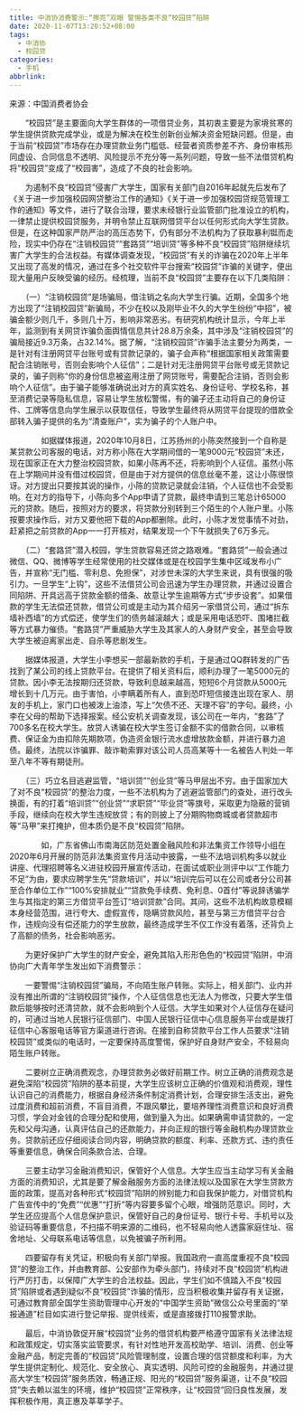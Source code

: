 ```yaml
---
title: 中消协消费警示:“擦亮”双眼 警惕各类不良“校园贷”陷阱
date: 2020-11-07T13:20:52+08:00
tags:
  - 中消协
  - 校园贷
categories:
  - 手机
abbrlink:
---
```


来源：中国消费者协会　　

　　“校园贷”是主要面向大学生群体的一项借贷业务，其初衷主要是为家境贫寒的学生提供贷款完成学业，或是为解决在校生创新创业解决资金短缺问题。但是，由于当前“校园贷”市场存在办理贷款业务门槛低、经营者资质参差不齐、身份审核形同虚设、合同信息不透明、风险提示不充分等一系列问题，导致一些不法借贷机构将“校园贷”变成了“校园害”，造成了不良的社会影响。

　　为遏制不良“校园贷”侵害广大学生，国家有关部门自2016年起就先后发布了《关于进一步加强校园网贷整治工作的通知》《关于进一步加强校园贷规范管理工作的通知》等文件，进行了联合治理，要求未经银行业监管部门批准设立的机构，一律禁止提供校园贷服务，并明令禁止互联网借贷平台以任何形式向大学生贷款。但是，在这种国家严防严治的高压态势下，仍有部分不法机构为了获取暴利铤而走险，现实中仍存在“注销校园贷”“套路贷”“培训贷”等多种不良“校园贷”陷阱继续坑害广大学生的合法权益。有媒体调查发现，“校园贷”有关的诈骗在2020年上半年又出现了高发的情况，通过在多个社交软件平台搜索“校园贷”诈骗的关键字，便出现大量用户反映受骗的经历。经梳理，当前不良“校园贷”主要存在以下几类陷阱：

　　（一）“注销校园贷”是场骗局，借注销之名向大学生行骗。近期，全国多个地方出现了“注销校园贷”新骗局，不少在校以及刚毕业不久的大学生纷纷“中招”，被骗金额少则几千，多则几十万，影响非常恶劣。有研究机构统计显示，今年上半年，监测到有关网贷诈骗负面舆情信息共计28.8万余条，其中涉及“注销校园贷”的骗局接近9.3万条，占32.14%。据了解，“注销校园贷”诈骗手法主要分为两类，一是针对有注册网贷平台账号或有贷款记录的，骗子会声称“根据国家相关政策需要配合注销账号，否则会影响个人征信”；二是针对无注册网贷平台账号或无贷款记录的，骗子则称“你的身份信息被盗用注册了网贷账号，需要配合注销，否则会影响个人征信”。由于骗子能够准确说出对方的真实姓名、身份证号、学校名称，甚至消费记录等隐私信息，容易让学生放松警惕，有的骗子还主动将自己的身份证件、工牌等信息向学生展示以获取信任，导致学生最终将从网贷平台提现的借款全部转入骗子提供的名为“清查账户”，实为骗子的个人账户中。

　　　　如据媒体报道，2020年10月8日，江苏扬州的小陈突然接到一个自称是某贷款公司客服的电话，对方称小陈在大学期间借的一笔9000元“校园贷”未还，现在国家正在大力整治校园贷款，如果小陈再不还，将影响到个人征信。虽然小陈在上学期间并没有借过校园贷，但是由于对方提供的信息丝毫不差，这让小陈很惊讶。对方提出只要按其说的操作，小陈的贷款记录就会注销，个人征信也不会受影响。在对方的指导下，小陈向多个App申请了贷款，最终申请到三笔总计65000元的贷款。随后，按照对方的要求，将贷款分别转到三个陌生的个人账户里。小陈按要求操作后，对方又要他把下载的App都删除。此时，小陈才发觉事情不对劲，赶紧把之前贷款的App一一打开核对，结果发现一个下午就损失了6万多元。

　　（二）“套路贷”潜入校园，学生贷款容易还贷之路艰难。“套路贷”一般会通过微信、QQ、微博等学生经常使用的社交媒体或是在校园学生集中区域发布小广告，并宣称“无门槛、零利息、免担保”，对涉世未深的大学生来说，具有很强的吸引力。一旦学生“上钩”，这些不法借贷公司会迅速为学生办理贷款，并通过设置合同陷阱、开具远高于贷款金额的借条、故意让学生逾期等方式“步步设套”。如果借款的学生无法偿还贷款，借贷公司或是主动为其介绍另一家借贷公司，通过“拆东墙补西墙”的方式偿还，使学生们的债务越滚越大；或是采用电话恐吓、围堵拦截等方式暴力催债。“套路贷”严重威胁大学生及其家人的人身财产安全，甚至会导致大学生被迫离家出走、自杀等悲剧发生。

　　据媒体报道，大学生小李想买一部最新款的手机，于是通过QQ群转发的广告找到了某公司的线上贷款平台。在提供了相关资料后，顺利办理了一笔5000元的贷款。因小李无法按期归还贷款，导致利息越来越高，短短6个月贷款从5000元增长到十几万元。由于害怕，小李瞒着所有人，直到恐吓短信接连出现在家人、朋友的手机上，家门口也被泼上油漆，写上“欠债不还、天理不容”的字句。最终，小李在父母的帮助下选择报案。经公安机关调查发现，该公司在一年内，“套路”了700多名在校大学生。放贷人诱骗在校大学生签订金额不实的借款合同，以审核费、保证金为由扣除先期款项，伪造资金银行流水虚增放款金额，并进行暴力追债。最终，法院以诈骗罪、敲诈勒索罪对该公司人员高某等十一名被告人判处一年至八年不等有期徒刑。

　　（三）巧立名目逃避监管，“培训贷”“创业贷”等马甲层出不穷。由于国家加大了对不良“校园贷”的整治力度，一些不法机构为了逃避监管部门的查处，进行改头换面，有的打着“培训贷”“创业贷”“求职贷”“毕业贷”等旗号，采取更为隐蔽的营销手段，继续向在校大学生违规放贷；有的则披上了分期购物商城或者贷款超市等“马甲”来打掩护，但本质仍是不良“校园贷”陷阱。

　　　　如，广东省佛山市南海区防范处置金融风险和非法集资工作领导小组在2020年6月开展的防范非法集资宣传月活动中披露，一些不法培训机构多以就业讲座、代理招聘等名义进驻校园开展宣传活动，在面试或职业测评中以“工作能力不足”为由，要求应聘学生先“贷款培训”，并以“培训完后可以在公司或者分公司甚至合作单位工作”“100%安排就业”“贷款免手续费、免利息、0首付”等说辞诱骗学生与其指定的第三方借贷平台签订“培训贷款”合同。其间，这些不法机构故意模糊本身经营范围，进行夸大、虚假宣传，隐瞒贷款风险，甚至与第三方借贷平台合作，违规向没有偿还能力的学生放款，最终造成学生不仅工作没有着落，还背负上了高额的债务，社会影响恶劣。

　　为更好保护广大学生的财产安全，避免其陷入形形色色的“校园贷”陷阱，中消协向广大青年学生发出如下消费警示：

　　一要警惕“注销校园贷”骗局，不向陌生账户转账。实际上，相关部门、业内并没有推出所谓的“注销校园贷”操作，个人征信信息也无法人为修改，只要大学生借款后能够按时还清贷款，就不会影响到个人征信。大学生如果对个人征信存在疑问的，可通过当地人民银行征信部门、中国人民银行征信中心信息服务平台或是拨打征信中心客服电话等官方渠道进行咨询。在接到自称贷款平台工作人员要求“注销校园贷”或类似的电话时，一定要保持高度警惕，保护好自身财产安全，不轻易向陌生账户转账。

　　二要树立正确消费观念，办理贷款务必做好前期工作。树立正确的消费观念是避免深陷“校园贷”陷阱的基本前提，大学生应该树立正确的价值观和消费观，理性认识自己的消费能力，根据自身经济条件制定消费计划，合理安排生活支出，避免过度消费和超前消费，不盲目消费，不跟风攀比，要培养理性消费意识和良好消费习惯，学会对金钱的合理分配和使用，做到量入为出。如果确需申请贷款的，一定先和父母沟通，认真评估自己的还款能力，并向正规的银行等金融机构办理贷款业务。贷款前还应仔细阅读合同内容，明确贷款的额度、利率、还款方式、违约责任等重要信息，确保合同条款合法、合理。

　　三要主动学习金融消费知识，保管好个人信息。大学生应当主动学习有关金融方面的消费知识，尤其是要了解金融服务方面的法律法规以及国家在大学生贷款方面的政策，提高对各种形式“校园贷”陷阱的辨别能力和自我保护能力，对借贷机构广告宣传中的“免费”“优惠”“打折”等内容要多留个心眼，增强防范意识。同时，大学生还应提高个人信息保护意识，保管好自己的身份证号、银行卡号、手机号以及验证码等重要信息，不扫描不明来源的二维码，也不轻易向他人透露家庭住址、宿舍地址、父母联系电话等信息，以免被骗子所利用。

　　四要留存有关凭证，积极向有关部门举报。我国政府一直高度重视不良“校园贷”的整治工作，并由教育部、公安部作为牵头部门，持续对不良“校园贷”机构进行严厉打击，以保障广大学生的合法权益。因此，学生们如不慎踏入不良“校园贷”陷阱或者遇到疑似不良“校园贷”诈骗的情形，应当积极收集并留存有关证据，可通过教育部全国学生资助管理中心开发的“中国学生资助”微信公众号里面的“举报通道”栏目如实进行登记举报、提供线索，或是直接拨打110报警求助。

　　最后，中消协敦促开展“校园贷”业务的借贷机构要严格遵守国家有关法律法规和政策规定，切实落实监管要求，有针对性地开发高校助学、培训、消费、创业等金融产品，制定完善的“校园贷”风险管理制度，设置合理的信贷额度和利率，为大学生提供定制化、规范化、安全放心、真实透明、风险可控的金融服务，并通过提高大学生“校园贷”服务质效，畅通正规、阳光的“校园贷”服务渠道，让不良“校园贷”失去赖以滋生的环境，维护“校园贷”正常秩序，让“校园贷”回归良性发展，发挥积极作用，真正惠及莘莘学子。